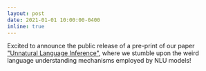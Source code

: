 ```yaml
---
layout: post
date: 2021-01-01 10:00:00-0400
inline: true
---
```


Excited to announce the public release of a pre-print of our paper ["Unnatural Language Inference"](https://arxiv.org/abs/2101.00010), where we stumble upon the weird language understanding mechanisms employed by NLU models!
